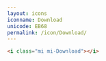 ```yaml
---
layout: icons
iconname: Download
unicode: EB68
permalink: /icon/Download/
---
```


``` html
<i class="mi mi-Download"></i>
```

